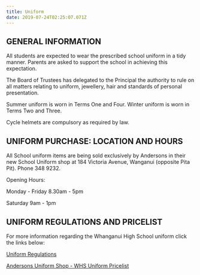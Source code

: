 ```yaml
---
title: Uniform
date: 2019-07-24T02:25:07.071Z
---
```

## GENERAL INFORMATION

All students are expected to wear the prescribed school uniform in a tidy manner. Parents are asked to support the school in achieving this expectation.

The Board of Trustees has delegated to the Principal the authority to rule on all matters relating to uniform, jewellery, hair and standards of personal presentation.

Summer uniform is worn in Terms One and Four. Winter uniform is worn in Terms Two and Three.

Cycle helmets are compulsory as required by law.

## UNIFORM PURCHASE: LOCATION AND HOURS

All School uniform items are being sold exclusively by Andersons in their new School Uniform shop at 184 Victoria Avenue, Wanganui  (opposite Pita Pit).  Phone 348 9232.

Opening Hours:

Monday - Friday 8.30am - 5pm

Saturday 9am - 1pm

## UNIFORM REGULATIONS AND PRICELIST

For more information regarding the Whanganui High School uniform click the links below:

[Uniform Regulations](https://res.cloudinary.com/whanganuihigh/image/upload/v1590447922/Uniform/About_Our_Uniform_Booklet_-_25_May_2020.pdf)

[Andersons Uniform Shop - WHS Uniform Pricelist](https://res.cloudinary.com/whanganuihigh/image/upload/v1590447921/Uniform/Anderson_Uniform_Price_List_-_25_May_2020.pdf)